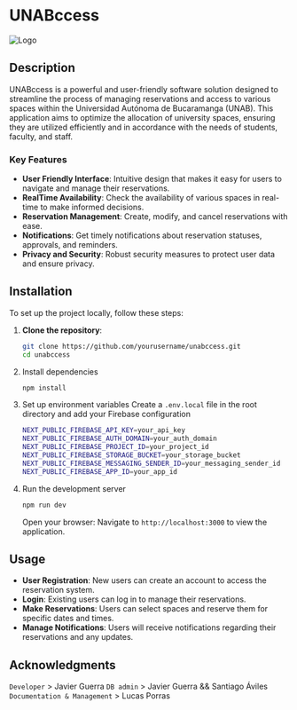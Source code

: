 # UNABccess

![Logo](path/to/logo.png) <!-- Replace with the actual path to your logo -->

## Description

UNABccess is a powerful and user-friendly software solution designed to streamline the process of managing reservations and access to various spaces within the Universidad Autónoma de Bucaramanga (UNAB). This application aims to optimize the allocation of university spaces, ensuring they are utilized efficiently and in accordance with the needs of students, faculty, and staff.

### Key Features

- **User Friendly Interface**: Intuitive design that makes it easy for users to navigate and manage their reservations.
- **RealTime Availability**: Check the availability of various spaces in real-time to make informed decisions.
- **Reservation Management**: Create, modify, and cancel reservations with ease.
- **Notifications**: Get timely notifications about reservation statuses, approvals, and reminders.
- **Privacy and Security**: Robust security measures to protect user data and ensure privacy.

## Installation

To set up the project locally, follow these steps:

1. **Clone the repository**:
   
   ```bash
   git clone https://github.com/yourusername/unabccess.git
   cd unabccess

2. Install dependencies
	```bash
   npm install
 
3. Set up environment variables
	Create a `.env.local` file in the root directory and add your Firebase configuration
	```bash
	NEXT_PUBLIC_FIREBASE_API_KEY=your_api_key
	NEXT_PUBLIC_FIREBASE_AUTH_DOMAIN=your_auth_domain
	NEXT_PUBLIC_FIREBASE_PROJECT_ID=your_project_id
	NEXT_PUBLIC_FIREBASE_STORAGE_BUCKET=your_storage_bucket
	NEXT_PUBLIC_FIREBASE_MESSAGING_SENDER_ID=your_messaging_sender_id
	NEXT_PUBLIC_FIREBASE_APP_ID=your_app_id
4. Run the development server
	```bash
 	npm run dev
 	```
	Open your browser: Navigate to `http://localhost:3000` to view the application.

## Usage

- **User Registration**: New users can create an account to access the reservation system.
- **Login**: Existing users can log in to manage their reservations.
- **Make Reservations**: Users can select spaces and reserve them for specific dates and times.
- **Manage Notifications**: Users will receive notifications regarding their reservations and any updates.

## Acknowledgments
`Developer` > Javier Guerra 
`DB admin` > Javier Guerra && Santiago Áviles 
`Documentation & Management` > Lucas Porras

